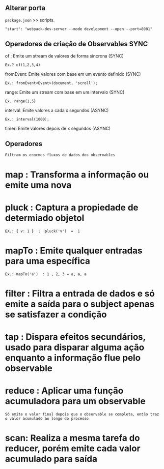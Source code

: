 ## Alterar porta

`package.json` >> scripts.

```
"start": "webpack-dev-server --mode development --open --port=8081"
```

## Operadores de criação de Observables SYNC

of : Emite um stream de valores de forma sincrona (SYNC)

    Ex.? of(1,2,3,4)

fromEvent: Emite valores com base em um evento definido (SYNC)

    Ex.: fromEvent<Event>(document, 'scroll');

range: Emite um stream com base em um intervalo (SYNC)

    Ex. range(1,5)

interval: Emite valores a cada x segundos (ASYNC)

    Ex.: interval(1000);

timer: Emite valores depois de x segundos (ASYNC)

## Operadores

    Filtram os enormes fluxos de dados dos observables

# map : Transforma a informação ou emite uma nova

# pluck : Captura a propiedade de determiado objetoI

    EX.: { v: 1 }  ;  pluck('v')  =  1

# mapTo : Emite qualquer entradas para uma específica

    Ex.: mapTo('a')  : 1 , 2, 3 = a, a, a

# filter : Filtra a entrada de dados e só emite a saída para o subject apenas se satisfazer a condição

# tap : Dispara efeitos secundários, usado para disparar alguma ação enquanto a informação flue pelo observable

# reduce : Aplicar uma função acumuladora para um observable
    Só emite o valor final depois que o observable se completa, então traz o valor acumulado ao longo do processo

# scan: Realiza a mesma tarefa do reducer, porém emite cada valor acumulado para saída


